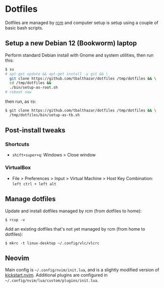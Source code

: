 # Dotfiles

Dotfiles are managed by [rcm](https://github.com/thoughtbot/rcm) and computer setup is setup using a couple of basic bash scripts.

## Setup a new Debian 12 (Bookworm) laptop

Perform standard Debian install with Gnome and system utilities, then run this:

```bash
$ su
# apt-get update && apt-get install -y git && \
  git clone https://github.com/tbalthazar/dotfiles /tmp/dotfiles && \
  cd /tmp/dotfiles &&
  ./bin/setup-as-root.sh
# reboot now
```

then run, as `tb`:

```bash
$ git clone https://github.com/tbalthazar/dotfiles /tmp/dotfiles && \
  /tmp/dotfiles/bin/setup-as-tb.sh
```

## Post-install tweaks

### Shortcuts

- `shift+super+q`: Windows > Close window

### VirtualBox

- File > Preferences > Input > Virtual Machine > Host Key Combination: `left ctrl + left alt`

## Manage dotfiles

Update and install dotfiles managed by rcm (from dotfiles to home):

```
$ rcup -v
```

Add an existing dotfiles that's not yet managed by rcm (from home to dotfiles):

```
$ mkrc -t linux-desktop ~/.config/vlc/vlcrc
```

## Neovim

Main config is `~/.config/nvim/init.lua`, and is a slightly modified version of [kickstart.nvim](https://github.com/nvim-lua/kickstart.nvim/commit/98ad2ee32adea1a02b06a4b45c16fb6f11d836b9).
Additional plugins are configured in `~/.config/nvim/lua/custom/plugins/init.lua`.
